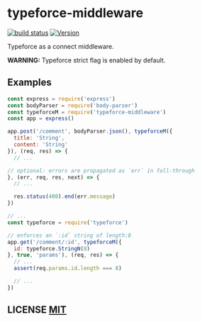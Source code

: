 # typeforce-middleware
[![build status](https://secure.travis-ci.org/dcousens/typeforce-middleware.png)](http://travis-ci.org/dcousens/typeforce-middleware)
[![Version](http://img.shields.io/npm/v/typeforce-middleware.svg)](https://www.npmjs.org/package/typeforce-middleware)

Typeforce as a connect middleware.

**WARNING:** Typeforce strict flag is enabled by default.


## Examples

``` javascript
const express = require('express')
const bodyParser = require('body-parser')
const typeforceM = require('typeforce-middleware')
const app = express()

app.post('/comment', bodyParser.json(), typeforceM({
  title: 'String',
  content: 'String'
}), (req, res) => {
  // ...

// optional: errors are propagated as `err` in fall-through
}, (err, req, res, next) => {
  // ...

  res.status(400).end(err.message)
})

// ...
const typeforce = require('typeforce')

// enforces an `:id` string of length:8
app.get('/comment/:id', typeforceM({
  id: typeforce.StringN(8)
}, true, 'params'), (req, res) => {
  // ...
  assert(req.params.id.length === 8)

  // ...
})
```


## LICENSE [MIT](LICENSE)

